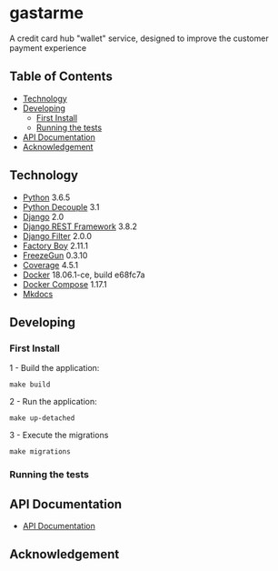 # gastarme
A credit card hub "wallet" service, designed to improve the customer payment experience

## Table of Contents

- [Technology](#technology)
- [Developing](#developing)
	- [First Install](#first-install)
	- [Running the tests](#running-the-tests)
- [API Documentation](#testing)
- [Acknowledgement](#acknowledgement)       


## Technology
- [Python](https://www.python.org/) 3.6.5
- [Python Decouple](https://github.com/henriquebastos/python-decouple) 3.1
- [Django](https://www.djangoproject.com/) 2.0
- [Django REST Framework](https://www.django-rest-framework.org/) 3.8.2
- [Django Filter](https://django-filter.readthedocs.io/en/master/) 2.0.0
- [Factory Boy](https://factoryboy.readthedocs.io/en/latest/) 2.11.1  
- [FreezeGun](https://github.com/spulec/freezegun) 0.3.10
- [Coverage](https://coverage.readthedocs.io/en/v4.5.x/) 4.5.1
- [Docker](https://www.docker.com/) 18.06.1-ce, build e68fc7a
- [Docker Compose](https://docs.docker.com/compose/) 1.17.1
- [Mkdocs](https://www.mkdocs.org/)

## Developing
### First Install
1 - Build the application:  
```
make build
```  
2 - Run the application:  
```  
make up-detached
```
3 - Execute the migrations  
```  
make migrations
```  

### Running the tests

## API Documentation
 - [API Documentation](https://rafaeltardivo.github.io/gastarme/)

## Acknowledgement

